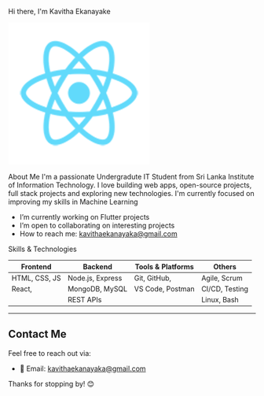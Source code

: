 Hi there, I'm Kavitha Ekanayake

![React Logo](https://raw.githubusercontent.com/github/explore/main/topics/react/react.png) 





About Me
I'm a passionate Undergradute IT Student from Sri Lanka Institute of Information Technology. I love building web apps, open-source projects, full stack projects and exploring new technologies. I'm currently focused on improving my skills in Machine Learning

-  I’m currently working on Flutter projects
-  I’m open to collaborating on interesting projects
- How to reach me: kavithaekanayaka@gmail.com 

 Skills & Technologies

| Frontend         | Backend          | Tools & Platforms       | Others           |
|------------------|------------------|------------------------|------------------|
| HTML, CSS, JS    | Node.js, Express | Git, GitHub,           | Agile, Scrum     |
| React,           | MongoDB, MySQL   | VS Code, Postman       | CI/CD, Testing   |
|                  | REST APIs        |                        | Linux, Bash      |

---


## Contact Me

Feel free to reach out via:

- 📧 Email: kavithaekanayaka@gmail.com



Thanks for stopping by! 😊


